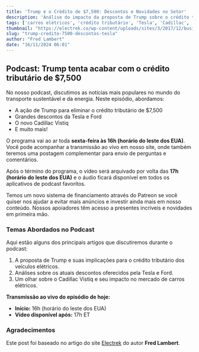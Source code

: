 ```yaml
---
title: 'Trump e o Crédito de $7,500: Descontos e Novidades no Setor'
description: 'Análise do impacto da proposta de Trump sobre o crédito tributário e as novidades no mercado de carros elétricos.'
tags: ['carros elétricos', 'crédito tributário', 'Tesla', 'Cadillac', 'notícias de transporte']
thumbnail: "https://electrek.co/wp-content/uploads/sites/3/2017/12/business_card-1.jpg?quality=82&strip=all&w=1600"
slug: "trump-credito-7500-descontos-tesla"
author: "Fred Lambert"
date: "16/11/2024 06:01"
---
```


## Podcast: Trump tenta acabar com o crédito tributário de $7,500

No nosso podcast, discutimos as notícias mais populares no mundo do transporte sustentável e da energia. Neste episódio, abordamos:

- A ação de Trump para eliminar o crédito tributário de $7,500
- Grandes descontos da Tesla e Ford
- O novo Cadillac Vistiq
- E muito mais!

O programa vai ao ar toda **sexta-feira às 16h (horário do leste dos EUA)**. Você pode acompanhar a transmissão ao vivo em nosso site, onde também teremos uma postagem complementar para envio de perguntas e comentários.

Após o término do programa, o vídeo será arquivado por volta das **17h (horário do leste dos EUA)** e o áudio ficará disponível em todos os aplicativos de podcast favoritos.

Temos um novo sistema de financiamento através do Patreon se você quiser nos ajudar a evitar mais anúncios e investir ainda mais em nosso conteúdo. Nossos apoiadores têm acesso a presentes incríveis e novidades em primeira mão.

### Temas Abordados no Podcast
Aqui estão alguns dos principais artigos que discutiremos durante o podcast:

1. A proposta de Trump e suas implicações para o crédito tributário dos veículos elétricos.
2. Análises sobre os atuais descontos oferecidos pela Tesla e Ford.
3. Um olhar sobre o Cadillac Vistiq e seu impacto no mercado de carros elétricos.

**Transmissão ao vivo do episódio de hoje:**
- **Início:** 16h (horário do leste dos EUA)
- **Vídeo disponível após:** 17h ET

### Agradecimentos
Este post foi baseado no artigo do site [Electrek](https://electrek.co/2024/11/15/podcast-trump-moves-to-kill-7500-tax-credit-deep-tesla-discounts-cadillac-vistiq-and-more/) do autor **Fred Lambert**.